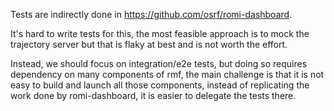 Tests are indirectly done in https://github.com/osrf/romi-dashboard.

It's hard to write tests for this, the most feasible approach is to mock the trajectory server but that is flaky at best and is not worth the effort.

Instead, we should focus on integration/e2e tests, but doing so requires dependency on many components of rmf, the main challenge is that it is not easy to build and launch all those components, instead of replicating the work done by romi-dashboard, it is easier to delegate the tests there.
